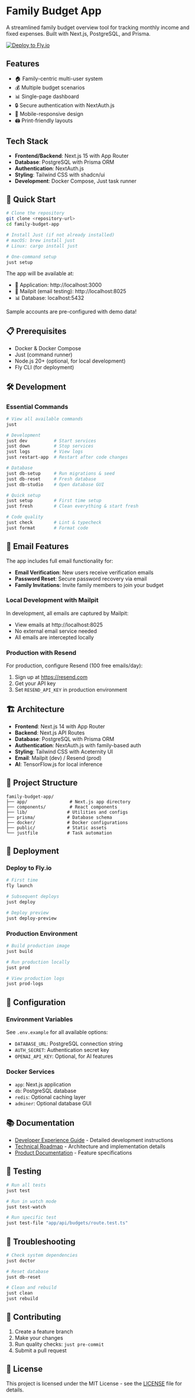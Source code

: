 # Family Budget App

A streamlined family budget overview tool for tracking monthly income and fixed expenses. Built with Next.js, PostgreSQL, and Prisma.

[![Deploy to Fly.io](https://fly.io/deploy-button.svg)](https://fly.io/deploy?repo=https://github.com/arsfeld/family-budget-app)

## Features

- 🏠 Family-centric multi-user system
- 💰 Multiple budget scenarios
- 📊 Single-page dashboard
- 🔒 Secure authentication with NextAuth.js
- 📱 Mobile-responsive design
- 🖨️ Print-friendly layouts

## Tech Stack

- **Frontend/Backend**: Next.js 15 with App Router
- **Database**: PostgreSQL with Prisma ORM
- **Authentication**: NextAuth.js
- **Styling**: Tailwind CSS with shadcn/ui
- **Development**: Docker Compose, Just task runner

## 🚀 Quick Start

```bash
# Clone the repository
git clone <repository-url>
cd family-budget-app

# Install Just (if not already installed)
# macOS: brew install just
# Linux: cargo install just

# One-command setup
just setup
```

The app will be available at:
- 🚀 Application: http://localhost:3000
- 📧 Mailpit (email testing): http://localhost:8025
- 📊 Database: localhost:5432

Sample accounts are pre-configured with demo data!

## 📋 Prerequisites

- Docker & Docker Compose
- Just (command runner)
- Node.js 20+ (optional, for local development)
- Fly CLI (for deployment)

## 🛠️ Development

### Essential Commands

```bash
# View all available commands
just

# Development
just dev          # Start services
just down         # Stop services
just logs         # View logs
just restart-app  # Restart after code changes

# Database
just db-setup     # Run migrations & seed
just db-reset     # Fresh database
just db-studio    # Open database GUI

# Quick setup
just setup        # First time setup
just fresh        # Clean everything & start fresh

# Code quality
just check        # Lint & typecheck
just format       # Format code
```

## 📧 Email Features

The app includes full email functionality for:
- **Email Verification**: New users receive verification emails
- **Password Reset**: Secure password recovery via email
- **Family Invitations**: Invite family members to join your budget

### Local Development with Mailpit
In development, all emails are captured by Mailpit:
- View emails at http://localhost:8025
- No external email service needed
- All emails are intercepted locally

### Production with Resend
For production, configure Resend (100 free emails/day):
1. Sign up at https://resend.com
2. Get your API key
3. Set `RESEND_API_KEY` in production environment

## 🏗️ Architecture

- **Frontend**: Next.js 14 with App Router
- **Backend**: Next.js API Routes
- **Database**: PostgreSQL with Prisma ORM
- **Authentication**: NextAuth.js with family-based auth
- **Styling**: Tailwind CSS with Aceternity UI
- **Email**: Mailpit (dev) / Resend (prod)
- **AI**: TensorFlow.js for local inference

## 📁 Project Structure

```
family-budget-app/
├── app/                # Next.js app directory
├── components/         # React components
├── lib/               # Utilities and configs
├── prisma/            # Database schema
├── docker/            # Docker configurations
├── public/            # Static assets
└── justfile           # Task automation
```

## 🚢 Deployment

### Deploy to Fly.io

```bash
# First time
fly launch

# Subsequent deploys
just deploy

# Deploy preview
just deploy-preview
```

### Production Environment

```bash
# Build production image
just build

# Run production locally
just prod

# View production logs
just prod-logs
```

## 🔧 Configuration

### Environment Variables

See `.env.example` for all available options:

- `DATABASE_URL`: PostgreSQL connection string
- `AUTH_SECRET`: Authentication secret key
- `OPENAI_API_KEY`: Optional, for AI features

### Docker Services

- `app`: Next.js application
- `db`: PostgreSQL database
- `redis`: Optional caching layer
- `adminer`: Optional database GUI

## 📚 Documentation

- [Developer Experience Guide](./DX_GUIDE.md) - Detailed development instructions
- [Technical Roadmap](./TECHNICAL_ROADMAP.md) - Architecture and implementation details
- [Product Documentation](./PRODUCT.md) - Feature specifications

## 🧪 Testing

```bash
# Run all tests
just test

# Run in watch mode
just test-watch

# Run specific test
just test-file "app/api/budgets/route.test.ts"
```

## 🐛 Troubleshooting

```bash
# Check system dependencies
just doctor

# Reset database
just db-reset

# Clean and rebuild
just clean
just rebuild
```

## 📝 Contributing

1. Create a feature branch
2. Make your changes
3. Run quality checks: `just pre-commit`
4. Submit a pull request

## 📄 License

This project is licensed under the MIT License - see the [LICENSE](LICENSE) file for details.
